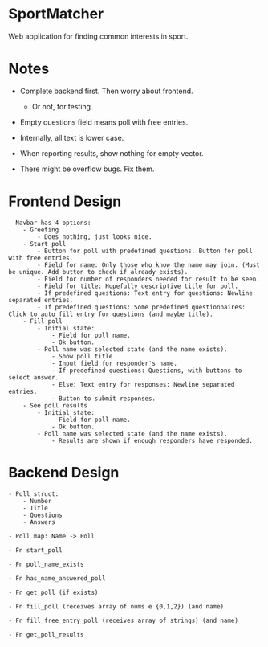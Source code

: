 # SportMatcher

Web application for finding common interests in sport.

# Notes

 - Complete backend first. Then worry about frontend.
    - Or not, for testing.

 - Empty questions field means poll with free entries.

 - Internally, all text is lower case.

 - When reporting results, show nothing for empty vector.

 - There might be overflow bugs. Fix them.

# Frontend Design

    - Navbar has 4 options:
        - Greeting
            - Does nothing, just looks nice.
        - Start poll
            - Button for poll with predefined questions. Button for poll with free entries.
            - Field for name: Only those who know the name may join. (Must be unique. Add button to check if already exists).
            - Field for number of responders needed for result to be seen.
            - Field for title: Hopefully descriptive title for poll.
            - If predefined questions: Text entry for questions: Newline separated entries.
            - If predefined questions: Some predefined questionnaires: Click to auto fill entry for questions (and maybe title).
        - Fill poll
            - Initial state:
                - Field for poll name.
                - Ok button.
            - Poll name was selected state (and the name exists).
                - Show poll title
                - Input field for responder's name.
                - If predefined questions: Questions, with buttons to select answer.
                - Else: Text entry for responses: Newline separated entries.
                - Button to submit responses.
        - See poll results
            - Initial state:
                - Field for poll name.
                - Ok button.
            - Poll name was selected state (and the name exists).
                - Results are shown if enough responders have responded.

# Backend Design

    - Poll struct:
        - Number
        - Title
        - Questions
        - Answers

    - Poll map: Name -> Poll

    - Fn start_poll

    - Fn poll_name_exists

    - Fn has_name_answered_poll

    - Fn get_poll (if exists)

    - Fn fill_poll (receives array of nums e {0,1,2}) (and name)

    - Fn fill_free_entry_poll (receives array of strings) (and name)

    - Fn get_poll_results